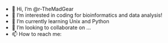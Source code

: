 - 👋 Hi, I’m @r-TheMadGear
- 👀 I’m interested in coding for bioinformatics and data analysis!
- 🌱 I’m currently learning Unix and Python
- 💞️ I’m looking to collaborate on ...
- 📫 How to reach me: 

<!---

--->
